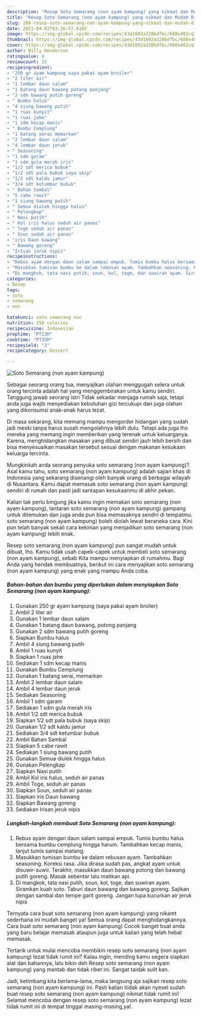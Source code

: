 ```yaml
---
description: "Resep Soto Semarang (non ayam kampung) yang nikmat dan Mudah Dibuat"
title: "Resep Soto Semarang (non ayam kampung) yang nikmat dan Mudah Dibuat"
slug: 260-resep-soto-semarang-non-ayam-kampung-yang-nikmat-dan-mudah-dibuat
date: 2021-04-02T03:26:57.618Z
image: https://img-global.cpcdn.com/recipes/43d1602a320bdfbc/680x482cq70/soto-semarang-non-ayam-kampung-foto-resep-utama.jpg
thumbnail: https://img-global.cpcdn.com/recipes/43d1602a320bdfbc/680x482cq70/soto-semarang-non-ayam-kampung-foto-resep-utama.jpg
cover: https://img-global.cpcdn.com/recipes/43d1602a320bdfbc/680x482cq70/soto-semarang-non-ayam-kampung-foto-resep-utama.jpg
author: Billy Henderson
ratingvalue: 4
reviewcount: 15
recipeingredient:
- "250 gr ayam kampung saya pakai ayam broiler"
- "2 liter air"
- "1 lembar daun salam"
- "1 batang daun bawang potong panjang"
- "2 sdm bawang putih goreng"
- " Bumbu halus"
- "4 siung bawang putih"
- "1 ruas kunyit"
- "1 ruas jahe"
- "1 sdm kecap manis"
- " Bumbu Cemplung"
- "1 batang serai memarkan"
- "2 lembar daun salam"
- "4 lembar daun jeruk"
- " Seasoning"
- "1 sdm garam"
- "1 sdm gula merah iris"
- "1/2 sdt merica bubuk"
- "1/2 sdt pala bubuk saya skip"
- "1/2 sdt kaldu jamur"
- "3/4 sdt ketumbar bubuk"
- " Bahan Sambal"
- "5 cabe rawit"
- "1 siung bawang putih"
- " Semua diulek hingga halus"
- " Pelengkap"
- " Nasi putih"
- " Kol iris halus seduh air panas"
- " Toge seduh air panas"
- " Soun seduh air panas"
- "iris Daun bawang"
- " Bawang goreng"
- "Irisan jeruk nipis"
recipeinstructions:
- "Rebus ayam dengan daun salam sampai empuk. Tumis bumbu halus bersama bumbu cemplung hingga harum. Tambahkan kecap manis, lanjut tumis sampai matang."
- "Masukkan tumisan bumbu ke dalam rebusan ayam. Tambahkan seasoning. Koreksi rasa. Jika dirasa sudah pas, angkat ayam untuk disuwir-suwir. Terakhir, masukkan daun bawang potong dan bawang putih goreng. Masak sebentar lalu matikan api."
- "Di mangkok, tata nasi putih, soun, kol, toge, dan suwiran ayam. Siramkan kuah soto. Taburi daun bawang dan bawang goreng. Sajikan dengan sambal dan tempe garit goreng. Jangan lupa kucurkan air jeruk nipis"
categories:
- Resep
tags:
- soto
- semarang
- non

katakunci: soto semarang non 
nutrition: 158 calories
recipecuisine: Indonesian
preptime: "PT13M"
cooktime: "PT35M"
recipeyield: "3"
recipecategory: Dessert

---
```



![Soto Semarang (non ayam kampung)](https://img-global.cpcdn.com/recipes/43d1602a320bdfbc/680x482cq70/soto-semarang-non-ayam-kampung-foto-resep-utama.jpg)

Sebagai seorang orang tua, menyajikan olahan menggugah selera untuk orang tercinta adalah hal yang menggembirakan untuk kamu sendiri. Tanggung jawab seorang istri Tidak sekadar menjaga rumah saja, tetapi anda juga wajib menyediakan kebutuhan gizi tercukupi dan juga olahan yang dikonsumsi anak-anak harus lezat.

Di masa  sekarang, kita memang mampu mengorder hidangan yang sudah jadi meski tanpa harus susah mengolahnya lebih dulu. Tetapi ada juga lho mereka yang memang ingin memberikan yang terenak untuk keluarganya. Karena, menghidangkan masakan yang dibuat sendiri jauh lebih bersih dan bisa menyesuaikan masakan tersebut sesuai dengan makanan kesukaan keluarga tercinta. 



Mungkinkah anda seorang penyuka soto semarang (non ayam kampung)?. Asal kamu tahu, soto semarang (non ayam kampung) adalah sajian khas di Indonesia yang sekarang disenangi oleh banyak orang di berbagai wilayah di Nusantara. Kamu dapat memasak soto semarang (non ayam kampung) sendiri di rumah dan pasti jadi santapan kesukaanmu di akhir pekan.

Kalian tak perlu bingung jika kamu ingin memakan soto semarang (non ayam kampung), lantaran soto semarang (non ayam kampung) gampang untuk ditemukan dan juga anda pun bisa memasaknya sendiri di tempatmu. soto semarang (non ayam kampung) boleh diolah lewat beraneka cara. Kini pun telah banyak sekali cara kekinian yang menjadikan soto semarang (non ayam kampung) lebih enak.

Resep soto semarang (non ayam kampung) pun sangat mudah untuk dibuat, lho. Kamu tidak usah capek-capek untuk membeli soto semarang (non ayam kampung), sebab Kita mampu menyiapkan di rumahmu. Bagi Anda yang hendak membuatnya, berikut ini cara menyajikan soto semarang (non ayam kampung) yang enak yang mampu Anda coba.

<!--inarticleads1-->

##### Bahan-bahan dan bumbu yang diperlukan dalam menyiapkan Soto Semarang (non ayam kampung):

1. Gunakan 250 gr ayam kampung (saya pakai ayam broiler)
1. Ambil 2 liter air
1. Gunakan 1 lembar daun salam
1. Gunakan 1 batang daun bawang, potong panjang
1. Gunakan 2 sdm bawang putih goreng
1. Siapkan  Bumbu halus
1. Ambil 4 siung bawang putih
1. Ambil 1 ruas kunyit
1. Siapkan 1 ruas jahe
1. Sediakan 1 sdm kecap manis
1. Gunakan  Bumbu Cemplung
1. Gunakan 1 batang serai, memarkan
1. Ambil 2 lembar daun salam
1. Ambil 4 lembar daun jeruk
1. Sediakan  Seasoning
1. Ambil 1 sdm garam
1. Sediakan 1 sdm gula merah iris
1. Ambil 1/2 sdt merica bubuk
1. Siapkan 1/2 sdt pala bubuk (saya skip)
1. Gunakan 1/2 sdt kaldu jamur
1. Sediakan 3/4 sdt ketumbar bubuk
1. Ambil  Bahan Sambal
1. Siapkan 5 cabe rawit
1. Sediakan 1 siung bawang putih
1. Gunakan  Semua diulek hingga halus
1. Gunakan  Pelengkap
1. Siapkan  Nasi putih
1. Ambil  Kol iris halus, seduh air panas
1. Ambil  Toge, seduh air panas
1. Siapkan  Soun, seduh air panas
1. Siapkan iris Daun bawang
1. Siapkan  Bawang goreng
1. Sediakan Irisan jeruk nipis




<!--inarticleads2-->

##### Langkah-langkah membuat Soto Semarang (non ayam kampung):

1. Rebus ayam dengan daun salam sampai empuk. Tumis bumbu halus bersama bumbu cemplung hingga harum. Tambahkan kecap manis, lanjut tumis sampai matang.
1. Masukkan tumisan bumbu ke dalam rebusan ayam. Tambahkan seasoning. Koreksi rasa. Jika dirasa sudah pas, angkat ayam untuk disuwir-suwir. Terakhir, masukkan daun bawang potong dan bawang putih goreng. Masak sebentar lalu matikan api.
1. Di mangkok, tata nasi putih, soun, kol, toge, dan suwiran ayam. Siramkan kuah soto. Taburi daun bawang dan bawang goreng. Sajikan dengan sambal dan tempe garit goreng. Jangan lupa kucurkan air jeruk nipis




Ternyata cara buat soto semarang (non ayam kampung) yang nikamt sederhana ini mudah banget ya! Semua orang dapat menghidangkannya. Cara buat soto semarang (non ayam kampung) Cocok banget buat anda yang baru belajar memasak ataupun juga untuk kalian yang telah hebat memasak.

Tertarik untuk mulai mencoba membikin resep soto semarang (non ayam kampung) lezat tidak rumit ini? Kalau ingin, mending kamu segera siapkan alat dan bahannya, lalu bikin deh Resep soto semarang (non ayam kampung) yang mantab dan tidak ribet ini. Sangat taidak sulit kan. 

Jadi, ketimbang kita berlama-lama, maka langsung aja sajikan resep soto semarang (non ayam kampung) ini. Pasti kalian tiidak akan nyesel sudah buat resep soto semarang (non ayam kampung) nikmat tidak rumit ini! Selamat mencoba dengan resep soto semarang (non ayam kampung) lezat tidak rumit ini di tempat tinggal masing-masing,ya!.


